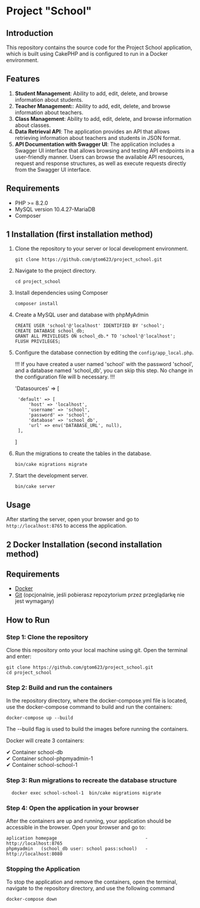 
# Project "School"

## Introduction

This repository contains the source code for the Project School application, which is built using CakePHP and is configured to run in a Docker environment.

## Features

1. **Student Management**: Ability to add, edit, delete, and browse information about students.
2. **Teacher Management:**: Ability to add, edit, delete, and browse information about teachers.
3. **Class Management**: Ability to add, edit, delete, and browse information about classes.
4. **Data Retrieval API**: The application provides an API that allows retrieving information about teachers and students in JSON format.
5. **API Documentation with Swagger UI**: The application includes a Swagger UI interface that allows browsing and testing API endpoints in a user-friendly manner. Users can browse the available API resources, request and response structures, as well as execute requests directly from the Swagger UI interface.

## Requirements

- PHP >= 8.2.0
- MySQL version 10.4.27-MariaDB
- Composer

## 1 Installation (first installation method)

1. Clone the repository to your server or local development environment.
    ```
    git clone https://github.com/gtom623/project_school.git
    ```
2. Navigate to the project directory.
    ```
    cd project_school
    ```
3. Install dependencies using Composer
    ```
    composer install
    ```
4. Create a MySQL user and database with phpMyAdmin
    ```
    CREATE USER 'school'@'localhost' IDENTIFIED BY 'school';
    CREATE DATABASE school_db;
    GRANT ALL PRIVILEGES ON school_db.* TO 'school'@'localhost';
    FLUSH PRIVILEGES;
    
    ```
4. Configure the database connection by editing the `config/app_local.php`.
 
   !!! If you have created a user named 'school' with the password 'school', and a database named 'school_db', you can skip this step. No change in the configuration file will b necessary. !!!
 
    'Datasources' => [

        'default' => [
            'host' => 'localhost',
            'username' => 'school',
            'password' => 'school',
            'database' => 'school_db',
            'url' => env('DATABASE_URL', null),
        ],
    ]

5. Run the migrations to create the tables in the database.
    ```
    bin/cake migrations migrate
    ```
6. Start the development server.
    ```
    bin/cake server
    ```

## Usage

After starting the server, open your browser and go to `http://localhost:8765` to access the application.

## 2 Docker Installation  (second installation method)

## Requirements

- [Docker](https://www.docker.com/products/docker-desktop)
- [Git](https://git-scm.com/downloads) (opcjonalnie, jeśli pobierasz repozytorium przez przeglądarkę nie jest wymagany)

## How to Run

### Step 1: Clone the repository

Clone this repository onto your local machine using git. Open the terminal and enter:

```
git clone https://github.com/gtom623/project_school.git
cd project_school
```
### Step 2: Build and run the containers

In the repository directory, where the docker-compose.yml file is located, use the docker-compose command to build and run the containers:
```
docker-compose up --build
```
The --build flag is used to build the images before running the containers.

Docker will create 3 containers:

 ✔ Container school-db                                                                                    
 ✔ Container school-phpmyadmin-1                                                                          
 ✔ Container school-school-1        

### Step 3: Run migrations to recreate the database structure
```
  docker exec school-school-1  bin/cake migrations migrate
```
### Step 4: Open the application in your browser

After the containers are up and running, your application should be accessible in the browser. Open your browser and go to:
```
aplication homepage                                 - http://localhost:8765
phpmyadmin   (school_db user: school pass:school)   - http://localhost:8080
```

### Stopping the Application
To stop the application and remove the containers, open the terminal, navigate to the repository directory, and use the following command
```
docker-compose down
```